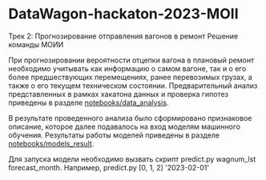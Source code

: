 # DataWagon-hackaton-2023-MOII
Трек 2: Прогнозирование отправления вагонов в ремонт
Решение команды МОИИ

При прогнозировании вероятности отцепки вагона в плановый ремонт необходимо учитывать как информацию о самом вагоне, так и о его более предшествующих перемещениях, ранее перевозимых грузах, а также о его текущем техническом состоянии. Предварительный анализ представленных в рамках хакатона данных и проверка гипотез приведены в разделе
[notebooks/data_analysis](notebooks/data_analysis).

В результате проведенного анализа было сформировано признаковое описание, которое далее подавалось на вход моделям машинного обучения. Результаты работы моделей приведены в разделе [notebooks/models_result](notebooks/models_result).

Для запуска модели необходимо вызвать скрипт predict.py wagnum_lst forecast_month. 
Например, predict.py [0, 1, 2] '2023-02-01'
